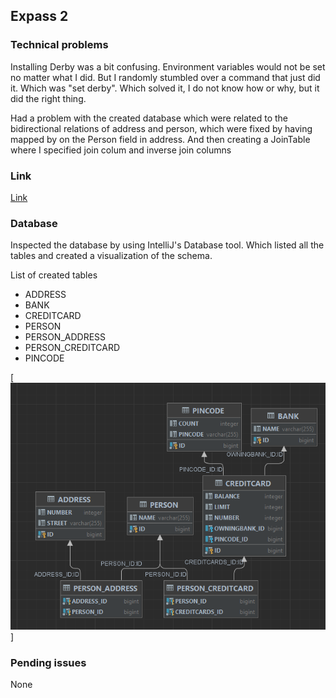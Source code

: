 ## Expass 2

### Technical problems
Installing Derby was a bit confusing. Environment variables would not be 
set no matter what I did. But I randomly stumbled over a command that just did it.
Which was "set derby". Which solved it, I do not know how or why, but
it did the right thing.

Had a problem with the created database which were related to the
bidirectional relations of address and person, which were fixed by
having mapped by on the Person field in address. 
And then creating a JoinTable where I specified join colum and 
inverse join columns

### Link
[Link](expass2/dat250-jpa-example/eclipselink/experiment-2/)

### Database
Inspected the database by using IntelliJ's Database tool. Which 
listed all the tables and created a visualization of the schema.

List of created tables
- ADDRESS
- BANK
- CREDITCARD
- PERSON
- PERSON_ADDRESS
- PERSON_CREDITCARD
- PINCODE

[![test](expass2/dat250-jpa-example/pictures/VisualizationOfSchema.png)]

### Pending issues
None
